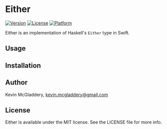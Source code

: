 # Either

[![Version](https://img.shields.io/cocoapods/v/Either.svg?style=flat)](http://cocoapods.org/pods/Either)
[![License](https://img.shields.io/cocoapods/l/Either.svg?style=flat)](http://cocoapods.org/pods/Either)
[![Platform](https://img.shields.io/cocoapods/p/Either.svg?style=flat)](http://cocoapods.org/pods/Either)

Either is an implementation of Haskell's `Either` type in Swift.
## Usage

## Installation

## Author

Kevin McGladdery, kevin.mcgladdery@gmail.com

## License

Either is available under the MIT license. See the LICENSE file for more info.
